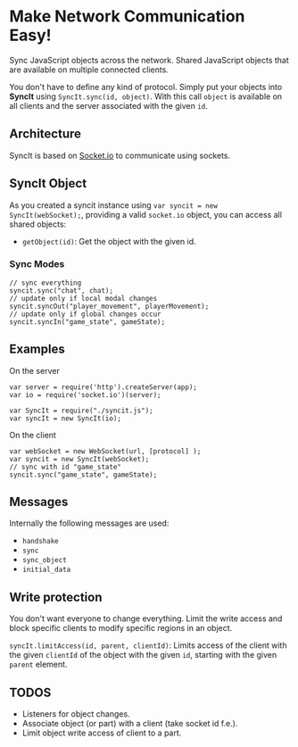 # Make Network Communication Easy!
Sync JavaScript objects across the network. Shared JavaScript objects that are available on multiple connected clients.

You don't have to define any kind of protocol. Simply put your objects into **SyncIt** using `SyncIt.sync(id, object)`. With this call `object` is available on all clients and the server associated with the given `id`.

## Architecture
SyncIt is based on [Socket.io](https://socket.io/) to communicate using sockets.

## SyncIt Object
As you created a syncit instance using `var syncit = new SyncIt(webSocket);`, providing a valid `socket.io` object, you can access all shared objects:

* `getObject(id)`: Get the object with the given id.

### Sync Modes
```
// sync everything
syncit.sync("chat", chat);
// update only if local modal changes
syncit.syncOut("player_movement", playerMovement);
// update only if global changes occur
syncit.syncIn("game_state", gameState);
```
## Examples
On the server
```
var server = require('http').createServer(app);
var io = require('socket.io')(server);

var SyncIt = require("./syncit.js");
var syncIt = new SyncIt(io);
```

On the client
```
var webSocket = new WebSocket(url, [protocol] );
var syncit = new SyncIt(webSocket);
// sync with id "game_state"
syncit.sync("game_state", gameState);
```

## Messages
Internally the following messages are used:
 - `handshake`
 - `sync`
 - `sync_object`
 - `initial_data`
 
## Write protection
You don't want everyone to change everything. Limit the write access and block specific clients to modify specific regions in an object.

`syncIt.limitAccess(id, parent, clientId)`:
Limits access of the client with the given `clientId` of the object with the given `id`, starting with the given `parent` element.

## TODOS
- Listeners for object changes.
- Associate object (or part) with a client (take socket id f.e.).
- Limit object write access of client to a part.